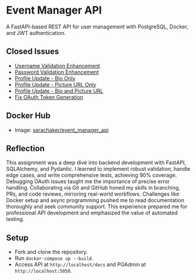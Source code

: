 # Event Manager API

A FastAPI-based REST API for user management with PostgreSQL, Docker, and JWT authentication.

## Closed Issues
- [Username Validation Enhancement](#issue-1)
- [Password Validation Enhancement](#issue-2)
- [Profile Update - Bio Only](#issue-3)
- [Profile Update - Picture URL Only](#issue-4)
- [Profile Update - Bio and Picture URL](#issue-5)
- [Fix OAuth Token Generation](#issue-6)

## Docker Hub
- Image: [sarachaker/event_manager_api](https://hub.docker.com/r/sarachaker/event_manager_api)

## Reflection
This assignment was a deep dive into backend development with FastAPI, SQLAlchemy, and Pydantic. I learned to implement robust validation, handle edge cases, and write comprehensive tests, achieving 90% coverage. Debugging OAuth issues taught me the importance of precise error handling. Collaborating via Git and GitHub honed my skills in branching, PRs, and code reviews, mirroring real-world workflows. Challenges like Docker setup and async programming pushed me to read documentation thoroughly and seek community support. This experience prepared me for professional API development and emphasized the value of automated testing.

## Setup
- Fork and clone the repository.
- Run `docker-compose up --build`.
- Access API at `http://localhost/docs` and PGAdmin at `http://localhost:5050`.
